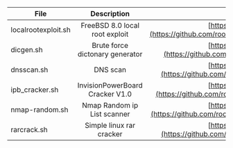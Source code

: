 
| File        | Description      | URL           |     
| ------------- |:-------------:|:-------------:|
| localrootexploit.sh | FreeBSD 8.0 local root exploit | [https://github.com/rootm0s/Toolbox...](https://github.com/rootm0s/Toolbox/blob/master/bash/localrootexploit.sh)
| dicgen.sh | Brute force dictonary generator  | [https://github.com/rootm0s/Toolbox...](https://github.com/rootm0s/Toolbox/blob/master/bash/dicgen.sh)
| dnsscan.sh | DNS scan  | [https://github.com/rootm0s/Toolbox...](https://github.com/rootm0s/Toolbox/blob/master/bash/dnsscan.sh)
| ipb_cracker.sh | InvisionPowerBoard Cracker V1.0 | [https://github.com/rootm0s/Toolbox...](https://github.com/rootm0s/Toolbox/blob/master/bash/ipb_cracker.sh)
| nmap-random.sh | Nmap Random ip List scanner | [https://github.com/rootm0s/Toolbox...](https://github.com/rootm0s/Toolbox/blob/master/bash/nmap-random.sh)
| rarcrack.sh | Simple linux rar cracker | [https://github.com/rootm0s/Toolbox...](https://github.com/rootm0s/Toolbox/blob/master/bash/rarcrack.sh)
